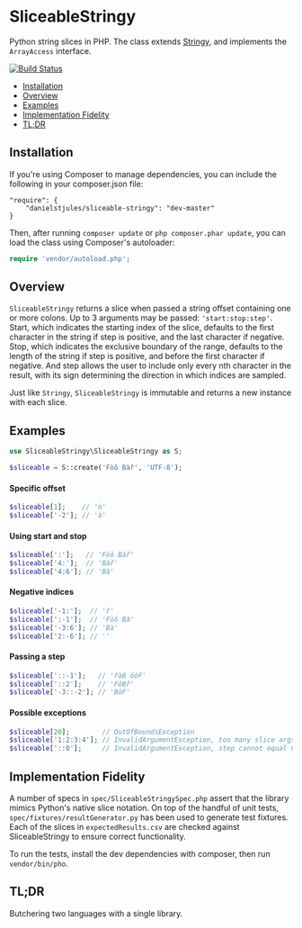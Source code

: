 SliceableStringy
================

Python string slices in PHP. The class extends
[Stringy](https://github.com/danielstjules/Stringy), and implements the
`ArrayAccess` interface.

[![Build Status](https://travis-ci.org/danielstjules/SliceableStringy.png)](https://travis-ci.org/danielstjules/SliceableStringy)

* [Installation](#installation)
* [Overview](#overview)
* [Examples](#examples)
* [Implementation Fidelity](#implementation-fidelity)
* [TL;DR](#tldr)

## Installation

If you're using Composer to manage dependencies, you can include the following
in your composer.json file:

```
"require": {
    "danielstjules/sliceable-stringy": "dev-master"
}
```

Then, after running `composer update` or `php composer.phar update`, you can
load the class using Composer's autoloader:

```php
require 'vendor/autoload.php';
```

## Overview

`SliceableStringy` returns a slice when passed a string offset containing
one or more colons. Up to 3 arguments may be passed: `'start:stop:step'`.
Start, which indicates the starting index of the slice, defaults to the first
character in the string if step is positive, and the last character if negative.
Stop, which indicates the exclusive boundary of the range, defaults to the
length of the string if step is positive, and before the first character if
negative. And step allows the user to include only every nth character in the
result, with its sign determining the direction in which indices are sampled.

Just like `Stringy`, `SliceableStringy` is immutable and returns a new
instance with each slice.

## Examples

```php
use SliceableStringy\SliceableStringy as S;

$sliceable = S::create('Fòô Bàř', 'UTF-8');
```

#### Specific offset
```php
$sliceable[1];    // 'ò'
$sliceable['-2']; // 'à'
```

#### Using start and stop
```php
$sliceable[':'];   // 'Fòô Bàř'
$sliceable['4:'];  // 'Bàř'
$sliceable['4:6']; // 'Bà'
```

#### Negative indices
```php
$sliceable['-1:'];  // 'ř'
$sliceable[':-1'];  // 'Fòô Bà'
$sliceable['-3:6']; // 'Bà'
$sliceable['2:-6']; // ''
```

#### Passing a step
```php
$sliceable['::-1'];   // 'řàB ôòF'
$sliceable['::2'];    // 'FôBř'
$sliceable['-3::-2']; // 'BôF'
```

#### Possible exceptions
```php
$sliceable[20];        // OutOfBoundsException
$sliceable['1:2:3:4']; // InvalidArgumentException, too many slice args
$sliceable['::0'];     // InvalidArgumentException, step cannot equal 0
```

## Implementation Fidelity

A number of specs in `spec/SliceableStringySpec.php` assert that the library
mimics Python's native slice notation. On top of the handful of unit tests,
`spec/fixtures/resultGenerator.py` has been used to generate test fixtures.
Each of the slices in `expectedResults.csv` are checked against SliceableStringy
to ensure correct functionality.

To run the tests, install the dev dependencies with composer, then run
`vendor/bin/pho`.

## TL;DR

Butchering two languages with a single library.

